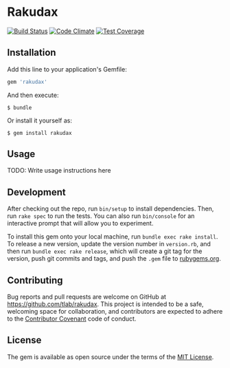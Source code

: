 # Rakudax

[![Build Status](https://travis-ci.org/tlab-jp/rakudax.svg?branch=master)](https://travis-ci.org/tlab-jp/rakudax)
[![Code Climate](https://codeclimate.com/github/tlab-jp/rakudax/badges/gpa.svg)](https://codeclimate.com/github/tlab-jp/rakudax)
[![Test Coverage](https://codeclimate.com/github/tlab-jp/rakudax/badges/coverage.svg)](https://codeclimate.com/github/tlab-jp/rakudax/coverage)

## Installation

Add this line to your application's Gemfile:

```ruby
gem 'rakudax'
```

And then execute:

    $ bundle

Or install it yourself as:

    $ gem install rakudax

## Usage

TODO: Write usage instructions here

## Development

After checking out the repo, run `bin/setup` to install dependencies. Then, run `rake spec` to run the tests. You can also run `bin/console` for an interactive prompt that will allow you to experiment.

To install this gem onto your local machine, run `bundle exec rake install`. To release a new version, update the version number in `version.rb`, and then run `bundle exec rake release`, which will create a git tag for the version, push git commits and tags, and push the `.gem` file to [rubygems.org](https://rubygems.org).

## Contributing

Bug reports and pull requests are welcome on GitHub at https://github.com/tlab/rakudax. This project is intended to be a safe, welcoming space for collaboration, and contributors are expected to adhere to the [Contributor Covenant](http://contributor-covenant.org) code of conduct.


## License

The gem is available as open source under the terms of the [MIT License](http://opensource.org/licenses/MIT).

